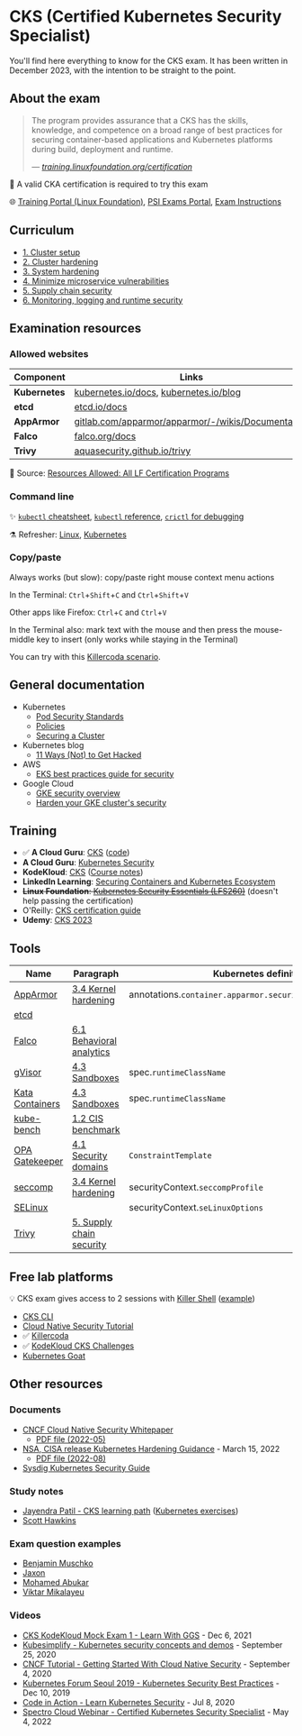#  CKS (Certified Kubernetes Security Specialist)

You'll find here everything to know for the CKS exam. It has been written in December 2023, with the intention to be straight to the point.

## About the exam

> The program provides assurance that a CKS has the skills, knowledge, and competence on a broad range of best practices for securing container-based applications and Kubernetes platforms during build, deployment and runtime.
>
> &mdash; <cite>[training.linuxfoundation.org/certification](https://training.linuxfoundation.org/certification/certified-kubernetes-security-specialist/)</cite>

🚩 A valid CKA certification is required to try this exam

🌐 [Training Portal (Linux Foundation)](https://trainingportal.linuxfoundation.org/learn/dashboard), [PSI Exams Portal](https://test-takers.psiexams.com/linux/manage/my-tests), [Exam Instructions](https://docs.linuxfoundation.org/tc-docs/certification/important-instructions-cks)

## Curriculum

* [1. Cluster setup](1-cluster-setup.md)
* [2. Cluster hardening](2-cluster-hardening.md)
* [3. System hardening](3-system-hardening.md)
* [4. Minimize microservice vulnerabilities](4-minimize-microservice-vulnerabilities.md)
* [5. Supply chain security](5-supply-chain-security.md)
* [6. Monitoring, logging and runtime security](6-monitoring-logging-runtime-security.md)

## Examination resources

### Allowed websites

Component      | Links
---------------|-----------------------------------------------------------------------------------------------------------------
**Kubernetes** | [kubernetes.io/docs](https://kubernetes.io/docs/), [kubernetes.io/blog](https://kubernetes.io/blog/)
**etcd**       | [etcd.io/docs](https://etcd.io/docs/)
**AppArmor**   | [gitlab.com/apparmor/apparmor/-/wikis/Documentation](https://gitlab.com/apparmor/apparmor/-/wikis/Documentation)
**Falco**      | [falco.org/docs](https://falco.org/docs/)
**Trivy**      | [aquasecurity.github.io/trivy](https://aquasecurity.github.io/trivy/)

📌 Source: [Resources Allowed: All LF Certification Programs](https://docs.linuxfoundation.org/tc-docs/certification/certification-resources-allowed#certified-kubernetes-security-specialist-cks)

### Command line

✨ [`kubectl` cheatsheet](https://kubernetes.io/docs/reference/kubectl/cheatsheet/), [`kubectl` reference](https://kubernetes.io/docs/reference/generated/kubectl/kubectl-commands), [`crictl` for debugging](https://kubernetes.io/docs/tasks/debug/debug-cluster/crictl/)

⚗️ Refresher: [Linux](practice/0.1-linux-commands.md), [Kubernetes](practice/0.2-kubernetes-commands.md)

### Copy/paste

Always works (but slow): copy/paste right mouse context menu actions

In the Terminal: `Ctrl`+`Shift`+`C` and `Ctrl`+`Shift`+`V`

Other apps like Firefox: `Ctrl`+`C` and `Ctrl`+`V`

In the Terminal also: mark text with the mouse and then press the mouse-middle key to insert (only works while staying in the Terminal)

You can try with this [Killercoda scenario](https://killercoda.com/kimwuestkamp/scenario/cks-cka-ckad-remote-desktop).

## General documentation

* Kubernetes
  * [Pod Security Standards](https://kubernetes.io/docs/concepts/security/pod-security-standards/)
  * [Policies](https://kubernetes.io/docs/concepts/policy/)
  * [Securing a Cluster](https://kubernetes.io/docs/tasks/administer-cluster/securing-a-cluster/)
* Kubernetes blog
  * [11 Ways (Not) to Get Hacked](https://kubernetes.io/blog/2018/07/18/11-ways-not-to-get-hacked/)
* AWS
  * [EKS best practices guide for security](https://aws.github.io/aws-eks-best-practices/security/docs/)
* Google Cloud
  * [GKE security overview](https://cloud.google.com/kubernetes-engine/docs/concepts/security-overview)
  * [Harden your GKE cluster's security](https://cloud.google.com/kubernetes-engine/docs/how-to/hardening-your-cluster)

## Training

* ✅ **A Cloud Guru**: [CKS](https://learn.acloud.guru/course/certified-kubernetes-security-specialist/dashboard) ([code](https://github.com/linuxacademy/content-cks-resources))
* **A Cloud Guru**: [Kubernetes Security](https://learn.acloud.guru/course/7d2c29e7-cdb2-4f44-8744-06332f47040e/dashboard)
* **KodeKloud**: [CKS](https://kodekloud.com/courses/certified-kubernetes-security-specialist-cks/) ([Course notes](https://github.com/kodekloudhub/certified-kubernetes-security-specialist-cks-course))
* **LinkedIn Learning**: [Securing Containers and Kubernetes Ecosystem](https://www.linkedin.com/learning/securing-containers-and-kubernetes-ecosystem/protect-your-containers-and-kubernetes-ecosystem)
* ~~**Linux Foundation**: [Kubernetes Security Essentials (LFS260)](https://training.linuxfoundation.org/training/kubernetes-security-essentials-lfs260/)~~ (doesn't help passing the certification)
* O'Reilly: [CKS certification guide](https://learning.oreilly.com/certifications/guides/Certified-Kubernetes-Security-Specialist-(CKS)/0636920886143/)
* **Udemy**: [CKS 2023](https://www.udemy.com/course/certified-kubernetes-security-specialist/?referralCode=D9329DEE203E7FEBE86B&couponCode=K8S-CKS-22)

## Tools

Name                                       | Paragraph                                                                                 | Kubernetes definition
-------------------------------------------|-------------------------------------------------------------------------------------------|---------------------------------------------------------------
[AppArmor](tools/apparmor.md)              | [3.4 Kernel hardening](3-system-hardening.md#kernel-hardening)                            | annotations.`container.apparmor.security.beta.kubernetes.io`
[etcd](tools/etcd.md)                      |                                                                                           |
[Falco](tools/falco.md)                    | [6.1 Behavioral analytics](6-monitoring-logging-runtime-security.md#behavioral-analytics) | 
[gVisor](tools/gvisor.md)                  | [4.3 Sandboxes](4-minimize-microservice-vulnerabilities.md#sandboxes)                     | spec.`runtimeClassName`
[Kata Containers](tools/katacontainers.md) | [4.3 Sandboxes](4-minimize-microservice-vulnerabilities.md#sandboxes)                     | spec.`runtimeClassName`
[kube-bench](tools/kube-bench.md)          | [1.2 CIS benchmark](1-cluster-setup.md#cis-benchmark)                                     |
[OPA Gatekeeper](tools/opa-gatekeeper.md)  | [4.1 Security domains](4-minimize-microservice-vulnerabilities.md#security-domains)       | `ConstraintTemplate`
[seccomp](tools/seccomp.md)                | [3.4 Kernel hardening](3-system-hardening.md#kernel-hardening)                            | securityContext.`seccompProfile`
[SELinux](tools/selinux.md)                |                                                                                           | securityContext.`seLinuxOptions`
[Trivy](tools/trivy.md)                    | [5. Supply chain security](5-supply-chain-security.md#workload-static-analysis)           |

## Free lab platforms

💡 CKS exam gives access to 2 sessions with [Killer Shell](https://github.com/killer-sh/cks-course-environment) ([example](practice/9.1-exam-cks-simulator.md))

* [CKS CLI](https://cks.kubernetes.tn/)
* [Cloud Native Security Tutorial](https://tutorial.kubernetes-security.info/)
* ✅ [Killercoda](https://killercoda.com/killer-shell-cks)
* ✅ [KodeKloud CKS Challenges](https://kodekloud.com/courses/cks-challenges/)
* [Kubernetes Goat](https://madhuakula.com/kubernetes-goat/)

## Other resources

### Documents

* [CNCF Cloud Native Security Whitepaper](https://github.com/cncf/tag-security/tree/main/security-whitepaper)
  * [PDF file (2022-05)](https://github.com/cncf/tag-security/blob/main/security-whitepaper/v2/CNCF_cloud-native-security-whitepaper-May2022-v2.pdf)
* [NSA, CISA release Kubernetes Hardening Guidance](https://www.nsa.gov/Press-Room/News-Highlights/Article/Article/2716980/nsa-cisa-release-kubernetes-hardening-guidance/) - March 15, 2022
  * [PDF file (2022-08)](https://media.defense.gov/2022/Aug/29/2003066362/-1/-1/0/CTR_KUBERNETES_HARDENING_GUIDANCE_1.2_20220829.PDF)
* [Sysdig Kubernetes Security Guide](https://sysdig.com/s-kubernetes-security-guide/)

### Study notes

* [Jayendra Patil - CKS learning path](https://jayendrapatil.com/certified-kubernetes-security-specialist-cks-learning-path/) ([Kubernetes exercises](https://github.com/jayendrapatil/kubernetes-exercises))
* [Scott Hawkins](https://github.com/echoboomer/k8s-cks-notes)

<!-- TODO: https://github.com/ruzickap/cks-notes -->

### Exam question examples

* [Benjamin Muschko](https://github.com/bmuschko/cks-crash-course)
* [Jaxon](https://github.com/theJaxon/CKS)
* [Mohamed Abukar](https://github.com/moabukar/CKS-Exercises-Certified-Kubernetes-Security-Specialist)
* [Viktar Mikalayeu](https://github.com/ViktorUJ/cks/tree/master/tasks/cks/labs)

### Videos

* [CKS KodeKloud Mock Exam 1 - Learn With GGS](https://www.youtube.com/watch?v=7eH7vfT0axA&list=PLglXbBWxN2H9-ATq0ShHVlMWskhRgvdJz) - Dec 6, 2021
* [Kubesimplify - Kubernetes security concepts and demos](https://youtu.be/VjlvS-qiz_U) - September 25, 2020
* [CNCF Tutorial - Getting Started With Cloud Native Security](https://youtu.be/MisS3wSds40) - September 4, 2020
* [Kubernetes Forum Seoul 2019 - Kubernetes Security Best Practices](https://youtu.be/wqsUfvRyYpw) - Dec 10, 2019
* [Code in Action - Learn Kubernetes Security](https://www.youtube.com/playlist?list=PLeLcvrwLe1859Rje9gHrD1KEp4y5OXApB) - Jul 8, 2020
* [Spectro Cloud Webinar - Certified Kubernetes Security Specialist](https://www.youtube.com/watch?v=Qqoe-PbuQcs) - May 4, 2022

